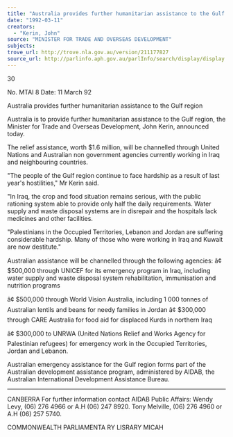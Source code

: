```yaml
---
title: "Australia provides further humanitarian assistance to the Gulf region"
date: "1992-03-11"
creators:
  - "Kerin, John"
source: "MINISTER FOR TRADE AND OVERSEAS DEVELOPMENT"
subjects:
trove_url: http://trove.nla.gov.au/version/211177827
source_url: http://parlinfo.aph.gov.au/parlInfo/search/display/display.w3p;query=Id%3A%22media/pressrel/3058720%22
---
```


 30

 No. MTAI 8 Date: 11 March 92

 Australia provides further humanitarian assistance to the Gulf region

 Australia is to provide further humanitarian assistance to the Gulf region, the Minister for Trade and Overseas Development, John Kerin, announced today.

 The relief assistance, worth $1.6 million, will be channelled through United Nations and Australian non government agencies currently working in Iraq and neighbouring countries.

 "The people of the Gulf region continue to face hardship as a result of last year's hostilities," Mr Kerin said.

 "In Iraq, the crop and food situation remains serious, with the public rationing system able to provide only half the daily requirements. Water supply and waste disposal systems are in disrepair and the hospitals lack medicines and other facilities.

 "Palestinians in the Occupied Territories, Lebanon and Jordan are suffering considerable hardship. Many of those who were working in Iraq and Kuwait are now destitute."

 Australian assistance will be channelled through the following agencies: â¢ $500,000 through UNICEF for its emergency program in Iraq, including water supply and waste disposal system rehabilitation, immunisation and nutrition programs

 â¢ $500,000 through World Vision Australia, including 1 000 tonnes of Australian lentils and beans for needy families in Jordan â¢ $300,000 through CARE Australia for food aid for displaced Kurds in northern Iraq

 â¢ $300,000 to UNRWA (United Nations Relief and Works Agency for Palestinian refugees) for emergency work in the Occupied Territories, Jordan and Lebanon.

 Australian emergency assistance for the Gulf region forms part of the Australian development assistance program, administered by AIDAB, the Australian International Development Assistance Bureau.

 * * * * *

 CANBERRA For further information contact AIDAB Public Affairs: Wendy Levy, (06) 276 4966 or A.H (06) 247 8920. Tony Melville, (06) 276 4960 or A.H (06) 257 5740.

 COMMONWEALTH PARLIAMENTA RY  LISRARY MICAH

